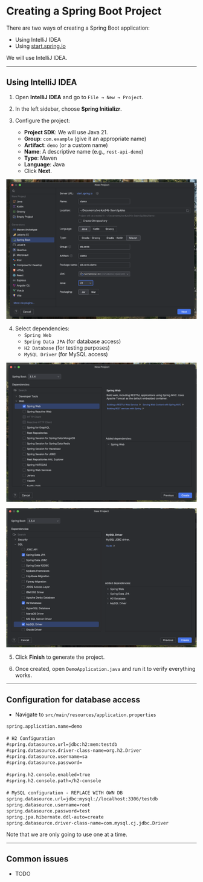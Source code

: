 # Creating a Spring Boot Project

There are two ways of creating a Spring Boot application:

- Using IntelliJ IDEA  
- Using [start.spring.io](https://start.spring.io)

We will use IntelliJ IDEA.

---

## Using IntelliJ IDEA

1. Open **IntelliJ IDEA** and go to `File → New → Project`.

2. In the left sidebar, choose **Spring Initializr**.

3. Configure the project:
   - **Project SDK**: We will use Java 21.
   - **Group**: `com.example` (give it an appropriate name)
   - **Artifact**: `demo` (or a custom name)
   - **Name**: A descriptive name (e.g., `rest-api-demo`)
   - **Type**: Maven
   - **Language**: Java
   - Click **Next**.

![IntelliJ](assets/01-img1.png)

4. Select dependencies:
   - `Spring Web`
   - `Spring Data JPA` (for database access)
   - `H2 Database` (for testing purposes) 
   - `MySQL Driver` (for MySQL access)

![IntelliJ](assets/01-img2.png)

![IntelliJ](assets/01-img3.png)

5. Click **Finish** to generate the project.

6. Once created, open `DemoApplication.java` and run it to verify everything works.

---


## Configuration for database access
- Navigate to `src/main/resources/application.properties`
```
spring.application.name=demo

# H2 Configuration
#spring.datasource.url=jdbc:h2:mem:testdb
#spring.datasource.driver-class-name=org.h2.Driver
#spring.datasource.username=sa
#spring.datasource.password=

#spring.h2.console.enabled=true 
#spring.h2.console.path=/h2-console

# MySQL configuration - REPLACE WITH OWN DB
spring.datasource.url=jdbc:mysql://localhost:3306/testdb
spring.datasource.username=root
spring.datasource.password=test
spring.jpa.hibernate.ddl-auto=create
spring.datasource.driver-class-name=com.mysql.cj.jdbc.Driver
```

Note that we are only going to use one at a time.

---

## Common issues
- TODO

